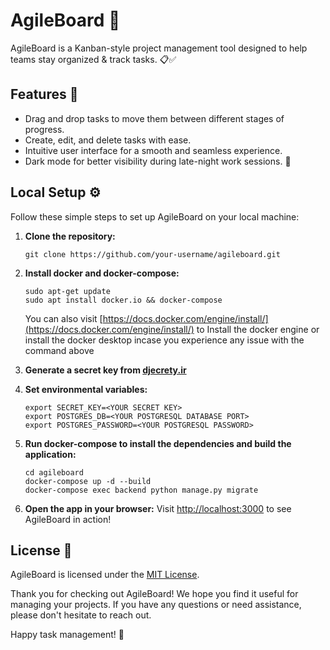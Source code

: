 # AgileBoard 🚀

AgileBoard is a Kanban-style project management tool designed to help teams stay organized & track tasks. 📋✅

## Features 🎯

- Drag and drop tasks to move them between different stages of progress.
- Create, edit, and delete tasks with ease.
- Intuitive user interface for a smooth and seamless experience.
- Dark mode for better visibility during late-night work sessions. 🌙

## Local Setup ⚙️

Follow these simple steps to set up AgileBoard on your local machine:

1. **Clone the repository:**
   ```
   git clone https://github.com/your-username/agileboard.git
   ```

2. **Install docker and docker-compose:**
   ```
   sudo apt-get update
   sudo apt install docker.io && docker-compose
   ```
   You can also visit [https://docs.docker.com/engine/install/](https://docs.docker.com/engine/install/) to Install the docker engine or install the docker desktop incase you experience any issue with the command above

3. **Generate a secret key from [djecrety.ir](djecrety)**

4. **Set environmental variables:**
   ```
   export SECRET_KEY=<YOUR SECRET KEY>
   export POSTGRES_DB=<YOUR POSTGRESQL DATABASE PORT>
   export POSTGRES_PASSWORD=<YOUR POSTGRESQL PASSWORD>
   ```

3. **Run docker-compose to install the dependencies and build the application:**
   ```
   cd agileboard
   docker-compose up -d --build
   docker-compose exec backend python manage.py migrate
   ```

6. **Open the app in your browser:**
   Visit [http://localhost:3000](http://localhost:3000) to see AgileBoard in action!


## License 📝

AgileBoard is licensed under the [MIT License](https://opensource.org/licenses/MIT).

Thank you for checking out AgileBoard! We hope you find it useful for managing your projects. If you have any questions or need assistance, please don't hesitate to reach out.

Happy task management! 🎉
